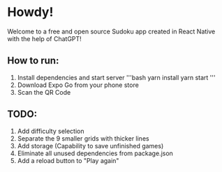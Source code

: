 # Howdy! 
Welcome to a free and open source Sudoku app created in React Native with the help of ChatGPT!

## How to run:
1. Install dependencies and start server
'''bash
yarn install
yarn start
'''
2. Download Expo Go from your phone store
3. Scan the QR Code

## TODO:
1. Add difficulty selection
2. Separate the 9 smaller grids with thicker lines
3. Add storage (Capability to save unfinished games)
4. Eliminate all unused dependencies from package.json
5. Add a reload button to "Play again"